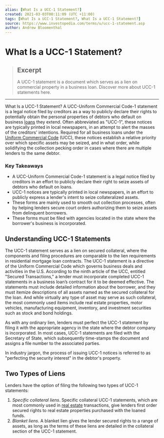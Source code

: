 ```yaml
---
alias: [What Is a UCC-1 Statement?]
created: 2021-03-03T00:11:09 (UTC +11:00)
tags: [What Is a UCC-1 Statement?, What Is a UCC-1 Statement?]
source: https://www.investopedia.com/terms/u/ucc-1-statement.asp
author: Andrew Bloomenthal
---
```


# What Is a UCC-1 Statement?

> ## Excerpt
> A UCC-1 statement is a document which serves as a lien on commercial property in a business loan. Discover more about UCC-1 statements here.

---

What Is a UCC-1 Statement?
A UCC-Uniform Commercial Code-1 statement is a legal notice filed by creditors as a way to publicly declare their rights to potentially obtain the personal properties of debtors who default on business [loans](https://www.investopedia.com/terms/l/loan.asp) they extend. Often abbreviated as "UCC-1", these notices are typically printed in local newspapers, in an attempt to alert the masses of the creditors' intentions. Required for all business loans under the [Uniform Commercial Code](https://www.investopedia.com/terms/u/uniform-commercial-code.asp) (UCC), these notices establish a relative priority over which specific assets may be seized, and in what order, while solidifying the collection pecking order in cases where there are multiple lenders to the same debtor.

### Key Takeaways

-   A UCC-Uniform Commercial Code-1 statement is a legal notice filed by creditors in an effort to publicly declare their right to seize assets of debtors who default on loans.
-   UCC-1 notices are typically printed in local newspapers, in an effort to publicly express a lender's intent to seize collateralized assets. 
-   These forms are mainly used to smooth out collection processes, often by helping lenders secure court orders authorizing them to seize assets from delinquent borrowers.
-   These forms must be filed with agencies located in the state where the borrower's business is incorporated.

## Understanding UCC-1 Statements

The UCC-1 statement serves as a lien on secured collateral, where the components and filing procedures are comparable to the lien requirements in residential mortgage loan contracts. The UCC-1 statement is a directive of the Uniform Commercial Code which governs business deals and activities in the U.S. According to the ninth article of the UCC, entitled "Secured Transactions," a lender must incorporate completed UCC-1 statements in a business loan’s contract for it to be deemed effective. The statements must include detailed information about the borrower, and they must itemize descriptions of all assets named as the secured collateral for the loan. And while virtually any type of asset may serve as such collateral, the most commonly used items include real estate properties, motor vehicles, manufacturing equipment, inventory, and investment securities such as stock and bond holdings.

As with any ordinary lien, lenders must perfect the UCC-1 statement by filing it with the appropriate agency in the state where the debtor company is incorporated. In most cases, UCC-1 statements are filed with the Secretary of State, which subsequently time-stamps the document and assigns a file number to the associated parties.

In industry jargon, the process of issuing UCC-1 notices is referred to as "perfecting the security interest" in the debtor's property.

## Two Types of Liens

Lenders have the option of filing the following two types of UCC-1 statements:

1.  _Specific collateral liens_. Specific collateral UCC-1 statements, which are most commonly used in [real estate](https://www.investopedia.com/terms/r/realestate.asp) transactions, give lenders first order secured rights to real estate properties purchased with the loaned funds.
2.  _Blanket liens_. A blanket lien gives the lender secured rights to a range of assets, as long as the terms of these liens are detailed in the collateral section of the UCC-1 statement.
